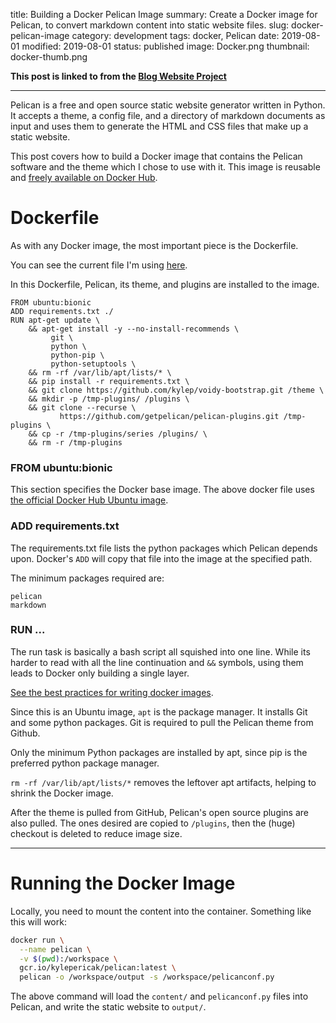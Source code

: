 title: Building a Docker Pelican Image
summary: Create a Docker image for Pelican, to convert markdown content into static website files.
slug: docker-pelican-image
category: development
tags: docker, Pelican
date: 2019-08-01
modified: 2019-08-01
status: published
image: Docker.png
thumbnail: docker-thumb.png


**This post is linked to from the [Blog Website Project](/blog-website.html)**

---

Pelican is a free and open source static website generator written in Python.
It accepts a theme, a config file, and a directory of markdown documents as
input and uses them to generate the HTML and CSS files that make up a static
website.

This post covers how to build a Docker image that contains the Pelican software
and the theme which I chose to use with it. This image is reusable and
[freely available on Docker Hub](https://hub.docker.com/r/kpericak/pelican).


# Dockerfile

As with any Docker image, the most important piece is the Dockerfile.

You can see the current file I'm using [here](https://github.com/kylep/pelican/blob/master/Dockerfile).

In this Dockerfile, Pelican, its theme, and plugins are installed to the image.

```text
FROM ubuntu:bionic
ADD requirements.txt ./
RUN apt-get update \
    && apt-get install -y --no-install-recommends \
         git \
         python \
         python-pip \
         python-setuptools \
    && rm -rf /var/lib/apt/lists/* \
    && pip install -r requirements.txt \
    && git clone https://github.com/kylep/voidy-bootstrap.git /theme \
    && mkdir -p /tmp-plugins/ /plugins \
    && git clone --recurse \
           https://github.com/getpelican/pelican-plugins.git /tmp-plugins \
    && cp -r /tmp-plugins/series /plugins/ \
    && rm -r /tmp-plugins
```


### FROM ubuntu:bionic

This section specifies the Docker base image. The above docker file uses
[the official Docker Hub Ubuntu image](https://hub.docker.com/_/ubuntu/).


### ADD requirements.txt

The requirements.txt file lists the python packages which Pelican depends upon.
Docker's `ADD` will copy that file into the image at the specified path.

The minimum packages required are:
```text
pelican
markdown
```


### RUN ...
The run task is basically a bash script all squished into one line. While its
harder to read with all the line continuation and `&&` symbols, using them
leads to Docker only building a single layer.

[See the best practices for writing docker images](https://docs.docker.com/develop/develop-images/dockerfile_best-practices/).

Since this is an Ubuntu image, `apt` is the package manager. It installs Git
and some python packages. Git is required to pull the Pelican theme from
Github.

Only the minimum Python packages are installed by apt, since pip is the
preferred python package manager.

`rm -rf /var/lib/apt/lists/*` removes the leftover apt artifacts, helping to
shrink the Docker image.

After the theme is pulled from GitHub, Pelican's open source plugins are also
pulled. The ones desired are copied to `/plugins`, then the (huge) checkout is
deleted to reduce image size.


---


# Running the Docker Image

Locally, you need to mount the content into the container. Something like this
will work:

```bash
docker run \
  --name pelican \
  -v $(pwd):/workspace \
  gcr.io/kylepericak/pelican:latest \
  pelican -o /workspace/output -s /workspace/pelicanconf.py
```

The above command will load the `content/` and `pelicanconf.py` files into
Pelican, and write the static website to `output/`.
